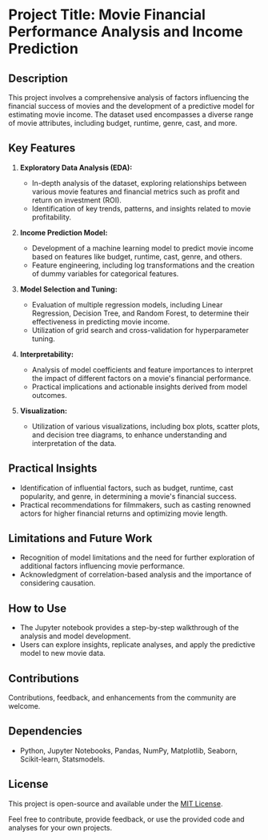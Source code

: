 # Project Title: Movie Financial Performance Analysis and Income Prediction

## Description
This project involves a comprehensive analysis of factors influencing the financial success of movies and the development of a predictive model for estimating movie income. The dataset used encompasses a diverse range of movie attributes, including budget, runtime, genre, cast, and more.

## Key Features
1. **Exploratory Data Analysis (EDA):**
   - In-depth analysis of the dataset, exploring relationships between various movie features and financial metrics such as profit and return on investment (ROI).
   - Identification of key trends, patterns, and insights related to movie profitability.

2. **Income Prediction Model:**
   - Development of a machine learning model to predict movie income based on features like budget, runtime, cast, genre, and others.
   - Feature engineering, including log transformations and the creation of dummy variables for categorical features.

3. **Model Selection and Tuning:**
   - Evaluation of multiple regression models, including Linear Regression, Decision Tree, and Random Forest, to determine their effectiveness in predicting movie income.
   - Utilization of grid search and cross-validation for hyperparameter tuning.

4. **Interpretability:**
   - Analysis of model coefficients and feature importances to interpret the impact of different factors on a movie's financial performance.
   - Practical implications and actionable insights derived from model outcomes.

5. **Visualization:**
   - Utilization of various visualizations, including box plots, scatter plots, and decision tree diagrams, to enhance understanding and interpretation of the data.

## Practical Insights
- Identification of influential factors, such as budget, runtime, cast popularity, and genre, in determining a movie's financial success.
- Practical recommendations for filmmakers, such as casting renowned actors for higher financial returns and optimizing movie length.

## Limitations and Future Work
- Recognition of model limitations and the need for further exploration of additional factors influencing movie performance.
- Acknowledgment of correlation-based analysis and the importance of considering causation.

## How to Use
- The Jupyter notebook provides a step-by-step walkthrough of the analysis and model development.
- Users can explore insights, replicate analyses, and apply the predictive model to new movie data.

## Contributions
Contributions, feedback, and enhancements from the community are welcome.

## Dependencies
- Python, Jupyter Notebooks, Pandas, NumPy, Matplotlib, Seaborn, Scikit-learn, Statsmodels.

## License
This project is open-source and available under the [MIT License](https://opensource.org/licenses/MIT).

Feel free to contribute, provide feedback, or use the provided code and analyses for your own projects.
